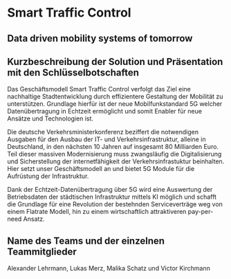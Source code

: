 # Smart Traffic Control

## Data driven mobility systems of tomorrow

## Kurzbeschreibung der Solution und Präsentation mit den Schlüsselbotschaften

Das Geschäftsmodell Smart Traffic Control verfolgt das Ziel eine nachhaltige Stadtentwicklung durch effizientere Gestaltung der Mobilität zu unterstützen. Grundlage hierfür ist der neue Mobilfunkstandard 5G welcher Datenübertragung in Echtzeit ermöglicht und somit Enabler für neue Ansätze und Technologien ist.

Die deutsche Verkehrsministerkonferenz beziffert die notwendigen Ausgaben für den Ausbau der IT- und Verkehrsinfrastruktur, alleine in Deutschland, in den nächsten 10 Jahren auf insgesamt 80 Milliarden Euro. Teil dieser massiven Modernisierung muss zwangsläufig die Digitalisierung und Sicherstellung der internetfähigkeit der Verkehrsinfrastuktur beinhalten. Hier setzt unser Geschäftsmodell an und bietet 5G Module für die Aufrüstung der Infrastruktur.

Dank der Echtzeit-Datenübertragung über 5G wird eine Auswertung der Betriebsdaten der städtischen Infrastruktur mittels KI möglich und schafft die Grundlage für eine Revolution der bestehnden Serviceverträge weg von einem Flatrate Modell, hin zu einem wirtschaftlich attraktiveren pay-per-need Ansatz.




## Name des Teams und der einzelnen Teammitglieder


Alexander Lehrmann, Lukas Merz, Malika Schatz und Victor Kirchmann
